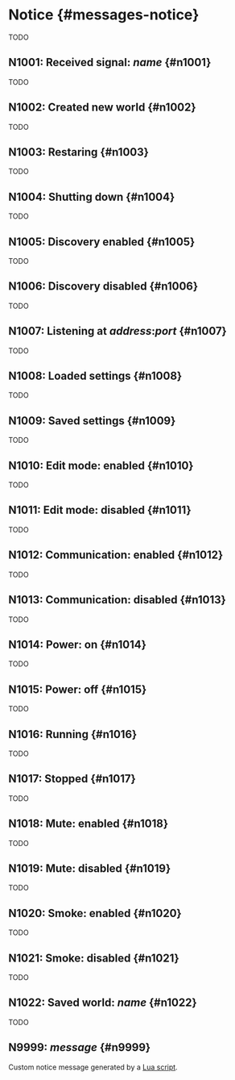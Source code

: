# Notice {#messages-notice}

TODO


## N1001: Received signal: *name* {#n1001}

TODO


## N1002: Created new world {#n1002}

TODO


## N1003: Restaring {#n1003}

TODO


## N1004: Shutting down {#n1004}

TODO


## N1005: Discovery enabled {#n1005}

TODO


## N1006: Discovery disabled {#n1006}

TODO


## N1007: Listening at *address*:*port* {#n1007}

TODO


## N1008: Loaded settings {#n1008}

TODO


## N1009: Saved settings {#n1009}

TODO


## N1010: Edit mode: enabled {#n1010}

TODO


## N1011: Edit mode: disabled {#n1011}

TODO


## N1012: Communication: enabled {#n1012}

TODO


## N1013: Communication: disabled {#n1013}

TODO


## N1014: Power: on {#n1014}

TODO


## N1015: Power: off {#n1015}

TODO


## N1016: Running {#n1016}

TODO


## N1017: Stopped {#n1017}

TODO


## N1018: Mute: enabled {#n1018}

TODO


## N1019: Mute: disabled {#n1019}

TODO


## N1020: Smoke: enabled {#n1020}

TODO


## N1021: Smoke: disabled {#n1021}

TODO


## N1022: Saved world: *name* {#n1022}

TODO



## N9999: *message* {#n9999}

Custom notice message generated by a [Lua script](../lua.md).
